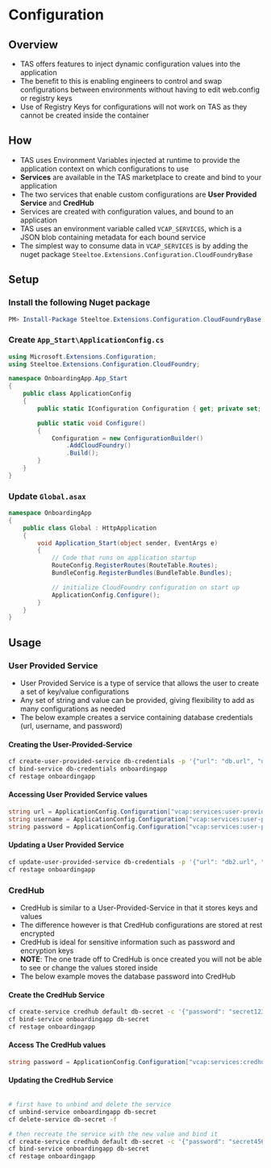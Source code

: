 # Configuration

## Overview

* TAS offers features to inject dynamic configuration values into the application
* The benefit to this is enabling engineers to control and swap configurations between environments without having to edit web.config or registry keys
* Use of Registry Keys for configurations will not work on TAS as they cannot be created inside the container

## How

* TAS uses Environment Variables injected at runtime to provide the application context on which configurations to use
* **Services** are available in the TAS marketplace to create and bind to your application
* The two services that enable custom configurations are **User Provided Service** and **CredHub**
* Services are created with configuration values, and bound to an application
* TAS uses an environment variable called `VCAP_SERVICES`, which is a JSON blob containing metadata for each bound service
* The simplest way to consume data in `VCAP_SERVICES` is by adding the nuget package `Steeltoe.Extensions.Configuration.CloudFoundryBase`

## Setup

### Install the following Nuget package

```powershell
PM> Install-Package Steeltoe.Extensions.Configuration.CloudFoundryBase -Version 2.5.5
```


### Create `App_Start\ApplicationConfig.cs`
```csharp
using Microsoft.Extensions.Configuration;
using Steeltoe.Extensions.Configuration.CloudFoundry;

namespace OnboardingApp.App_Start
{
    public class ApplicationConfig
    {
        public static IConfiguration Configuration { get; private set; }

        public static void Configure()
        {
            Configuration = new ConfigurationBuilder()
                .AddCloudFoundry()
                .Build();
        }
    }
}
```

### Update `Global.asax`

```csharp
namespace OnboardingApp
{
    public class Global : HttpApplication
    {
        void Application_Start(object sender, EventArgs e)
        {
            // Code that runs on application startup
            RouteConfig.RegisterRoutes(RouteTable.Routes);
            BundleConfig.RegisterBundles(BundleTable.Bundles);

            // initialize CloudFoundry configuration on start up
            ApplicationConfig.Configure();
        }
    }
}
```

## Usage

### User Provided Service

* User Provided Service is a type of service that allows the user to create a set of key/value configurations
* Any set of string and value can be provided, giving flexibility to add as many configurations as needed
* The below example creates a service containing database credentials (url, username, and password)

#### Creating the User-Provided-Service

```bash
cf create-user-provided-service db-credentials -p '{"url": "db.url", "username": "db-user", "password": "secret123"}'
cf bind-service db-credentials onboardingapp
cf restage onboardingapp
```

#### Accessing User Provided Service values
```csharp
string url = ApplicationConfig.Configuration["vcap:services:user-provided:0:credentials:url"];
string username = ApplicationConfig.Configuration["vcap:services:user-provided:0:credentials:username"];
string password = ApplicationConfig.Configuration["vcap:services:user-provided:0:credentials:password"];
```

#### Updating a User Provided Service
```bash
cf update-user-provided-service db-credentials -p '{"url": "db2.url", "username": "db2-user"}'
cf restage onboardingapp
 ```

### CredHub

* CredHub is similar to a User-Provided-Service in that it stores keys and values
* The difference however is that CredHub configurations are stored at rest encrypted
* CredHub is ideal for sensitive information such as password and encryption keys
* **NOTE**: The one trade off to CredHub is once created you will not be able to see or change the values stored inside
* The below example moves the database password into CredHub

#### Create the CredHub Service

```bash
cf create-service credhub default db-secret -c '{"password": "secret123"}'
cf bind-service onboardingapp db-secret
cf restage onboardingapp
 ```

 #### Access The CredHub values

```csharp
string password = ApplicationConfig.Configuration["vcap:services:credhub:0:credentials:password"];
```

#### Updating the CredHub Service

 ```bash

# first have to unbind and delete the service
cf unbind-service onboardingapp db-secret
cf delete-service db-secret -f

# then recreate the service with the new value and bind it
cf create-service credhub default db-secret -c '{"password": "secret456"}'
cf bind-service onboardingapp db-secret
cf restage onboardingapp
```